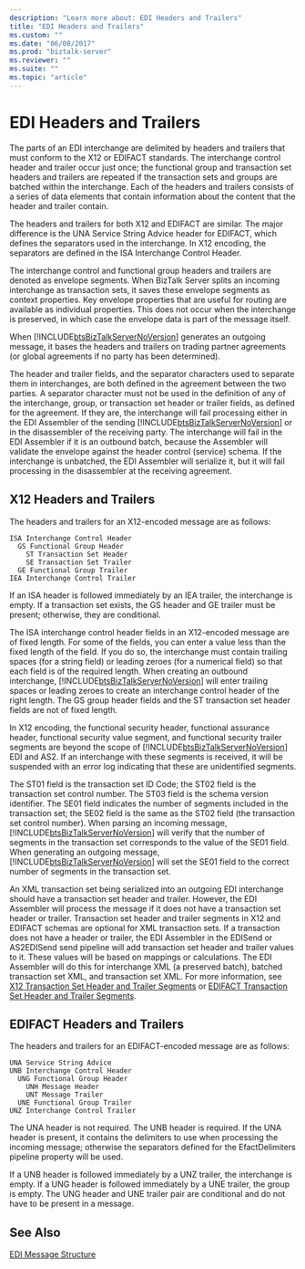 ```yaml
---
description: "Learn more about: EDI Headers and Trailers"
title: "EDI Headers and Trailers"
ms.custom: ""
ms.date: "06/08/2017"
ms.prod: "biztalk-server"
ms.reviewer: ""
ms.suite: ""
ms.topic: "article"
---
```

# EDI Headers and Trailers
The parts of an EDI interchange are delimited by headers and trailers that must conform to the X12 or EDIFACT standards. The interchange control header and trailer occur just once; the functional group and transaction set headers and trailers are repeated if the transaction sets and groups are batched within the interchange. Each of the headers and trailers consists of a series of data elements that contain information about the content that the header and trailer contain.  
  
 The headers and trailers for both X12 and EDIFACT are similar. The major difference is the UNA Service String Advice header for EDIFACT, which defines the separators used in the interchange. In X12 encoding, the separators are defined in the ISA Interchange Control Header.  
  
 The interchange control and functional group headers and trailers are denoted as envelope segments. When BizTalk Server splits an incoming interchange as transaction sets, it saves these envelope segments as context properties. Key envelope properties that are useful for routing are available as individual properties. This does not occur when the interchange is preserved, in which case the envelope data is part of the message itself.  
  
 When [!INCLUDE[btsBizTalkServerNoVersion](../includes/btsbiztalkservernoversion-md.md)] generates an outgoing message, it bases the headers and trailers on trading partner agreements (or global agreements if no party has been determined).  
  
 The header and trailer fields, and the separator characters used to separate them in interchanges, are both defined in the agreement between the two parties. A separator character must not be used in the definition of any of the interchange, group, or transaction set header or trailer fields, as defined for the agreement. If they are, the interchange will fail processing either in the EDI Assembler of the sending [!INCLUDE[btsBizTalkServerNoVersion](../includes/btsbiztalkservernoversion-md.md)] or in the disassembler of the receiving party. The interchange will fail in the EDI Assembler if it is an outbound batch, because the Assembler will validate the envelope against the header control (service) schema. If the interchange is unbatched, the EDI Assembler will serialize it, but it will fail processing in the disassembler at the receiving agreement.  
  
## X12 Headers and Trailers  
 The headers and trailers for an X12-encoded message are as follows:  
  
```  
ISA Interchange Control Header  
  GS Functional Group Header  
    ST Transaction Set Header  
    SE Transaction Set Trailer  
  GE Functional Group Trailer  
IEA Interchange Control Trailer  
```  
  
 If an ISA header is followed immediately by an IEA trailer, the interchange is empty. If a transaction set exists, the GS header and GE trailer must be present; otherwise, they are conditional.  
  
 The ISA interchange control header fields in an X12-encoded message are of fixed length. For some of the fields, you can enter a value less than the fixed length of the field. If you do so, the interchange must contain trailing spaces (for a string field) or leading zeroes (for a numerical field) so that each field is of the required length. When creating an outbound interchange, [!INCLUDE[btsBizTalkServerNoVersion](../includes/btsbiztalkservernoversion-md.md)] will enter trailing spaces or leading zeroes to create an interchange control header of the right length. The GS group header fields and the ST transaction set header fields are not of fixed length.  
  
 In X12 encoding, the functional security header, functional assurance header, functional security value segment, and functional security trailer segments are beyond the scope of [!INCLUDE[btsBizTalkServerNoVersion](../includes/btsbiztalkservernoversion-md.md)] EDI and AS2. If an interchange with these segments is received, it will be suspended with an error log indicating that these are unidentified segments.  
  
 The ST01 field is the transaction set ID Code; the ST02 field is the transaction set control number. The ST03 field is the schema version identifier. The SE01 field indicates the number of segments included in the transaction set; the SE02 field is the same as the ST02 field (the transaction set control number). When parsing an incoming message, [!INCLUDE[btsBizTalkServerNoVersion](../includes/btsbiztalkservernoversion-md.md)] will verify that the number of segments in the transaction set corresponds to the value of the SE01 field. When generating an outgoing message, [!INCLUDE[btsBizTalkServerNoVersion](../includes/btsbiztalkservernoversion-md.md)] will set the SE01 field to the correct number of segments in the transaction set.  
  
 An XML transaction set being serialized into an outgoing EDI interchange should have a transaction set header and trailer. However, the EDI Assembler will process the message if it does not have a transaction set header or trailer. Transaction set header and trailer segments in X12 and EDIFACT schemas are optional for XML transaction sets. If a transaction does not have a header or trailer, the EDI Assembler in the EDISend or AS2EDISend send pipeline will add transaction set header and trailer values to it. These values will be based on mappings or calculations. The EDI Assembler will do this for interchange XML (a preserved batch), batched transaction set XML, and transaction set XML. For more information, see [X12 Transaction Set Header and Trailer Segments](../core/how-the-edi-assembler-works.md#BKMK_X12) or [EDIFACT Transaction Set Header and Trailer Segments](../core/how-the-edi-assembler-works.md#BKMK_EDIFACT).  
  
## EDIFACT Headers and Trailers  
 The headers and trailers for an EDIFACT-encoded message are as follows:  
  
```  
UNA Service String Advice  
UNB Interchange Control Header  
  UNG Functional Group Header  
    UNH Message Header  
    UNT Message Trailer  
  UNE Functional Group Trailer  
UNZ Interchange Control Trailer  
```  
  
 The UNA header is not required. The UNB header is required. If the UNA header is present, it contains the delimiters to use when processing the incoming message; otherwise the separators defined for the EfactDelimiters pipeline property will be used.  
  
 If a UNB header is followed immediately by a UNZ trailer, the interchange is empty. If a UNG header is followed immediately by a UNE trailer, the group is empty. The UNG header and UNE trailer pair are conditional and do not have to be present in a message.  
  
## See Also  
 [EDI Message Structure](../core/edi-message-structure.md)
